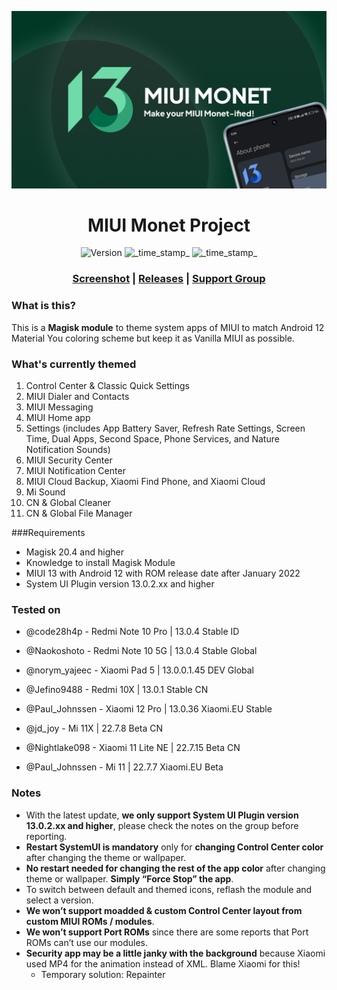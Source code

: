 ![MIUI Monet Project](https://raw.githubusercontent.com/MIUI-Monet-Project/.github/main/profile/Monet%20Updates%20New%20Banner.png)
<h1 align="center">MIUI Monet Project</h1>

<div align="center">
  <!-- Version -->
    <img src="https://img.shields.io/badge/Version-v3.0.0-blue.svg?longCache=true&style=popout-square"
      alt="Version" />
  <!-- Last Updated -->
    <img src="https://img.shields.io/badge/Updated-August 1, 2022-green.svg?longCache=true&style=flat-square"
      alt="_time_stamp_" />
  <!-- Min Magisk -->
    <img src="https://img.shields.io/badge/MinMagisk-20.4-red.svg?longCache=true&style=flat-square"
      alt="_time_stamp_" /></div>
</div>
<h3 align="center"><a href="https://miui-monet-project.github.io/Screenshot/">Screenshot</a> | <a href="https://github.com/MIUI-Monet-Project/Module/releases">Releases</a> | <a href="https://t.me/MIUIMonet">Support Group</a></h3> 

### What is this?

This is a **Magisk module** to theme system apps of MIUI to match Android 12 Material You coloring scheme but keep it as Vanilla MIUI as possible.

### What's currently themed

1. Control Center & Classic Quick Settings
2. MIUI Dialer and Contacts
3. MIUI Messaging
4. MIUI Home app
5. Settings (includes App Battery Saver, Refresh Rate Settings, Screen Time, Dual Apps, Second Space, Phone Services, and Nature Notification Sounds)
6. MIUI Security Center
7. MIUI Notification Center
8. MIUI Cloud Backup, Xiaomi Find Phone, and Xiaomi Cloud
9. Mi Sound
10. CN & Global Cleaner
11. CN & Global File Manager

###Requirements
- Magisk 20.4 and higher
- Knowledge to install Magisk Module
- MIUI 13 with Android 12 with ROM release date after January 2022
- System UI Plugin version 13.0.2.xx and higher

### Tested on

- @code28h4p - Redmi Note 10 Pro | 13.0.4 Stable ID
- @Naokoshoto - Redmi Note 10 5G | 13.0.4 Stable Global 
- @norym_yajeec - Xiaomi Pad 5 | 13.0.0.1.45 DEV Global

- @Jefino9488 - Redmi 10X | 13.0.1 Stable CN
- @Paul_Johnssen - Xiaomi 12 Pro | 13.0.36 Xiaomi.EU Stable 
- @jd_joy - Mi 11X | 22.7.8 Beta CN
- @Nightlake098 - Xiaomi 11 Lite NE | 22.7.15 Beta CN
- @Paul_Johnssen - Mi 11 | 22.7.7 Xiaomi.EU Beta

### Notes 

- With the latest update, **we only support System UI Plugin version 13.0.2.xx and higher**, please check the notes on the group before reporting.
- **Restart SystemUI is mandatory** only for **changing Control Center color** after changing the theme or wallpaper.
- **No restart needed for changing the rest of the app color** after changing theme or wallpaper. **Simply “Force Stop” the app**.
- To switch between default and themed icons, reflash the module and select a version.
- **We won’t support moadded & custom Control Center layout from custom MIUI ROMs / modules**.
- **We won’t support Port ROMs** since there are some reports that Port ROMs can’t use our modules.
- **Security app may be a little janky with the background** because Xiaomi used MP4 for the animation instead of XML. Blame Xiaomi for this! 
  - Temporary solution: Repainter
